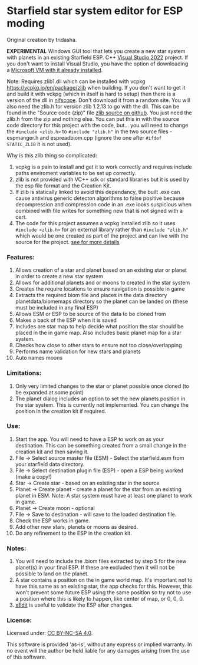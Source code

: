 # Starfield star system editor for ESP moding
Original creation by tridasha.

**EXPERIMENTAL** Windows GUI tool that lets you create a new star system with planets in an existing Starfield ESP.
C++ [Visual Studio 2022](https://visualstudio.microsoft.com/) project. If you don't want to install Visual Studio, you have the option of downloading a [Microsoft VM with it already installed](https://developer.microsoft.com/en-us/windows/downloads/virtual-machines/). 

Note: Requires zlib1.dll which can be installed with vcpkg https://vcpkg.io/en/package/zlib when building. If you don't want to get it and build it with vckpg (which in itself is hard to setup) then there is a version of the dll in [nifscope](https://github.com/fo76utils/nifskope/releases/). Don't download it from a random site. You will also need the zlib.h for version zlib 1.2.13 to go with the dll. This can be found in the "Source code
(zip)" file [zlib source on github](https://github.com/madler/zlib/releases/tag/v1.2.13). You just need the zlib.h from the zip and nothing else. You can put this in with the source code directory for this project with the code, but... you will need to change the `#include <zlib.h>` to `#include "zlib.h"` in the two source files - espmanger.h and espreadbiom.cpp (ignore the one after `#ifdef STATIC_ZLIB` it is not used).

Why is this zlib thing so complicated:
1. vcpkg is a pain to install and get it to work correctly and requires include paths enviroment variables to be set up correctly.
2. zlib is not provided with VC++ sdk or standard libraries but it is used by the esp file format and the Creation Kit.
3. If zlib is statically linked to avoid this dependancy, the built .exe can cause antivirus generic detecton algorithms to false positive because decompression and compression code in an .exe looks suspicious when combined with file writes for something new that is not signed with a cert.
4. The code for this project assumes a vcpkg installed zlib so it uses `#include <zlib.h>` for an external library rather than `#include "zlib.h"` which would be one created as part of the project and can live with the source for the project. [see for more details](https://www.geeksforgeeks.org/difference-between-include-and-include-in-c-c-with-examples/)
   
### Features:
1. Allows creation of a star and planet based on an existing star or planet in order to create a new star system
2. Allows for additional planets and or moons to created in the star system
3. Creates the require locations to ensure navigation is possible in game
4. Extracts the required biom file and places in the data directory planetdata/biomemaps directory so the planet can be landed on (these must be included in any final ESP)
5. Allows ESM or ESP to be source of the data to be cloned from
6. Makes a back of the ESP when it is saved
7. Includes are star map to help decide what position the star should be placed in the in game map. Also includes basic planet map for a star system.
8. Checks how close to other stars to ensure not too close/overlapping
9. Performs name validation for new stars and planets
11. Auto names moons 

### Limitations:
1. Only very limited changes to the star or planet possible once cloned (to be expanded at some point)
2. The planet dialog includes an option to set the new planets position in the star system. This is currently not implemented. You can change the position in the creation kit if required.

### Use: 
1. Start the app. You will need to have a ESP to work on as your destination. This can be something created from a small change in the creation kit and then saving it.
2. File -> Select source master file (ESM) - Select the starfield.esm from your starfield data directory. 
3. File -> Select destination plugin file (ESP) - open a ESP being worked (make a copy!)
4. Star -> Create star - based on an existing star in the source
5. Planet -> Create planet - create a planet for the star from an existing planet in ESM.
   Note: A star system must have at least one planet to work in game.
6. Planet -> Create moon - optional
7. File -> Save to destination - will save to the loaded destination file. 
8. Check the ESP works in game.
9. Add other new stars, planets or moons as desired.
10. Do any refinement to the ESP in the creation kit.

### Notes:
1. You will need to include the .biom files extracted by step 5 for the new planet(s) in your final ESP. If these are excluded then it will not be possible to land on the planet.
2. A star contains a position on the in game world map. It's important not to have this same as an existing star, the app checks for this. However, this won't prevent some future ESP using the same position so try not to use a position where this is likely to happen, like center of map, or 0, 0, 0.
3. [xEdit](https://github.com/TES5Edit/TES5Edit/blob/bfabef91fe7f090c4ba81c865570b2e1ceb8f49d/whatsnew.md) is useful to validate the ESP after changes.

### License:
Licensed under: [CC BY-NC-SA 4.0](https://creativecommons.org/licenses/by-nc-sa/4.0).

  This software is provided 'as-is', without any express or implied
  warranty.  In no event will the author be held liable for any damages
  arising from the use of this software.
